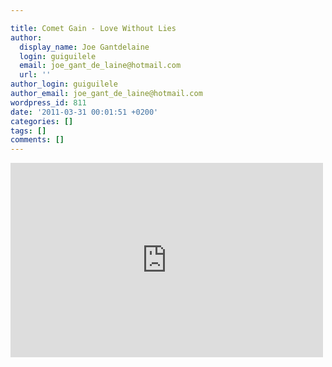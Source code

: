 ```yaml
---

title: Comet Gain - Love Without Lies
author:
  display_name: Joe Gantdelaine
  login: guiguilele
  email: joe_gant_de_laine@hotmail.com
  url: ''
author_login: guiguilele
author_email: joe_gant_de_laine@hotmail.com
wordpress_id: 811
date: '2011-03-31 00:01:51 +0200'
categories: []
tags: []
comments: []
---
```

<iframe title="YouTube video player" width="500" height="311" src="http://www.youtube.com/embed/L36PwFX6U8U" frameborder="0" allowfullscreen></iframe>
